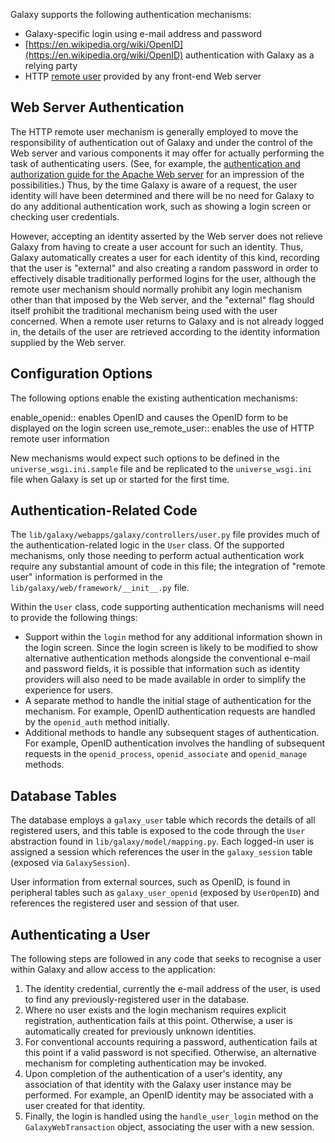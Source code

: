 Galaxy supports the following authentication mechanisms:

* Galaxy-specific login using e-mail address and password
* [https://en.wikipedia.org/wiki/OpenID](https://en.wikipedia.org/wiki/OpenID) authentication with Galaxy as a relying party
* HTTP [remote user](http://httpd.apache.org/docs/current/mod/mod_cgi.html#env) provided by any front-end Web server

## Web Server Authentication

The HTTP remote user mechanism is generally employed to move the responsibility of authentication out of Galaxy and under the control of the Web server and various components it may offer for actually performing the task of authenticating users. (See, for example, the [authentication and authorization guide for the Apache Web server](http://httpd.apache.org/docs/2.4/howto/auth.html) for an impression of the possibilities.) Thus, by the time Galaxy is aware of a request, the user identity will have been determined and there will be no need for Galaxy to do any additional authentication work, such as showing a login screen or checking user credentials.

However, accepting an identity asserted by the Web server does not relieve Galaxy from having to create a user account for such an identity. Thus, Galaxy automatically creates a user for each identity of this kind, recording that the user is "external" and also creating a random password in order to effectively disable traditionally performed logins for the user, although the remote user mechanism should normally prohibit any login mechanism other than that imposed by the Web server, and the "external" flag should itself prohibit the traditional mechanism being used with the user concerned. When a remote user returns to Galaxy and is not already logged in, the details of the user are retrieved according to the identity information supplied by the Web server.

## Configuration Options

The following options enable the existing authentication mechanisms:

 enable_openid:: enables OpenID and causes the OpenID form to be displayed on the login screen
 use_remote_user:: enables the use of HTTP remote user information

New mechanisms would expect such options to be defined in the `universe_wsgi.ini.sample` file and be replicated to the `universe_wsgi.ini` file when Galaxy is set up or started for the first time.

## Authentication-Related Code

The `lib/galaxy/webapps/galaxy/controllers/user.py` file provides much of the authentication-related logic in the `User` class. Of the supported mechanisms, only those needing to perform actual authentication work require any substantial amount of code in this file; the integration of "remote user" information is performed in the `lib/galaxy/web/framework/__init__.py` file.

Within the `User` class, code supporting authentication mechanisms will need to provide the following things:

* Support within the `login` method for any additional information shown in the login screen. Since the login screen is likely to be modified to show alternative authentication methods alongside the conventional e-mail and password fields, it is possible that information such as identity providers will also need to be made available in order to simplify the experience for users.
* A separate method to handle the initial stage of authentication for the mechanism. For example, OpenID authentication requests are handled by the `openid_auth` method initially.
* Additional methods to handle any subsequent stages of authentication. For example, OpenID authentication involves the handling of subsequent requests in the `openid_process`, `openid_associate` and `openid_manage` methods.

## Database Tables

The database employs a `galaxy_user` table which records the details of all registered users, and this table is exposed to the code through the `User` abstraction found in `lib/galaxy/model/mapping.py`. Each logged-in user is assigned a session which references the user in the `galaxy_session` table (exposed via `GalaxySession`).

User information from external sources, such as OpenID, is found in peripheral tables such as `galaxy_user_openid` (exposed by `UserOpenID`) and references the registered user and session of that user.

## Authenticating a User

The following steps are followed in any code that seeks to recognise a user within Galaxy and allow access to the application:

1. The identity credential, currently the e-mail address of the user, is used to find any previously-registered user in the database.
1. Where no user exists and the login mechanism requires explicit registration, authentication fails at this point. Otherwise, a user is automatically created for previously unknown identities.
1. For conventional accounts requiring a password, authentication fails at this point if a valid password is not specified. Otherwise, an alternative mechanism for completing authentication may be invoked.
1. Upon completion of the authentication of a user's identity, any association of that identity with the Galaxy user instance may be performed. For example, an OpenID identity may be associated with a user created for that identity.
1. Finally, the login is handled using the `handle_user_login` method on the `GalaxyWebTransaction` object, associating the user with a new session.

